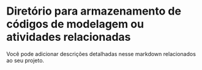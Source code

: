 # Diretório para armazenamento de códigos de modelagem ou atividades relacionadas

Você pode adicionar descrições detalhadas nesse markdown relacionados ao seu projeto.